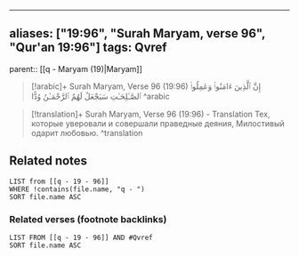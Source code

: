 
---
aliases: ["19:96", "Surah Maryam, verse 96", "Qur'an 19:96"]
tags: Qvref
---

parent:: [[q - Maryam (19)|Maryam]]

> [!arabic]+ Surah Maryam, Verse 96 (19:96)
> <span class="quran-arabic">إِنَّ ٱلَّذِينَ ءَامَنُوا۟ وَعَمِلُوا۟ ٱلصَّـٰلِحَـٰتِ سَيَجْعَلُ لَهُمُ ٱلرَّحْمَـٰنُ وُدًّا</span>
^arabic

> [!translation]+ Surah Maryam, Verse 96 (19:96) - Translation
> Тех, которые уверовали и совершали праведные деяния, Милостивый одарит любовью.
^translation



## Related notes
```dataview
LIST from [[q - 19 - 96]]
WHERE !contains(file.name, "q - ")
SORT file.name ASC
```

### Related verses (footnote backlinks)
```dataview
LIST FROM [[q - 19 - 96]] AND #Qvref
SORT file.name ASC
```

